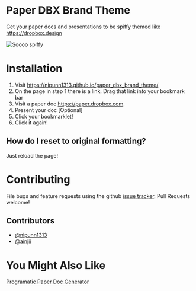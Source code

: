 # Paper DBX Brand Theme

Get your paper docs and presentations to be spiffy themed like https://dropbox.design

![Soooo spiffy](https://raw.githubusercontent.com/nipunn1313/paper_dbx_brand_theme/master/paper_dbx_brand_theme_demo.gif "Soooo spiffy")

# Installation
1. Visit https://nipunn1313.github.io/paper_dbx_brand_theme/
2. On the page in step 1 there is a link. Drag that link into your bookmark bar
3. Visit a paper doc https://paper.dropbox.com.
4. Present your doc [Optional]
5. Click your bookmarklet!
6. Click it again!

## How do I reset to original formatting?
Just reload the page!

# Contributing
File bugs and feature requests using the github [issue tracker](https://github.com/nipunn1313/paper_dbx_brand_theme/issues).
Pull Requests welcome!

## Contributors
- [@nipunn1313](https://github.com/nipunn1313)
- [@ainjii](https://github.com/ainjii)

# You Might Also Like
[Programatic Paper Doc Generator](https://github.com/ainjii/programatic_paper_doc_generator)
